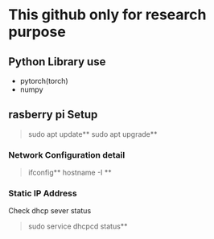 # This github only for research purpose

## Python Library use
- pytorch(torch)
- numpy


## rasberry pi Setup
>sudo apt update**
>sudo apt upgrade**

### Network Configuration detail
>ifconfig**
>hostname -I **

### Static IP Address
Check dhcp sever status
>sudo service dhcpcd status**


